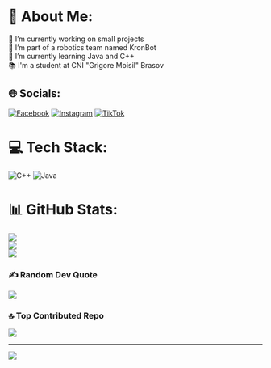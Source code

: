 # 💫 About Me:
🔭 I’m currently working on small projects<br>👯 I’m part of a robotics team named KronBot<br>🌱 I’m currently learning Java and C++<br>📚 I'm a student at CNI "Grigore Moisil" Brasov


## 🌐 Socials:
[![Facebook](https://img.shields.io/badge/Facebook-%231877F2.svg?logo=Facebook&logoColor=white)](https://facebook.com/dariusparosu) [![Instagram](https://img.shields.io/badge/Instagram-%23E4405F.svg?logo=Instagram&logoColor=white)](https://instagram.com/dariusparosu) [![TikTok](https://img.shields.io/badge/TikTok-%23000000.svg?logo=TikTok&logoColor=white)](https://tiktok.com/@@danderoofficial5) 

# 💻 Tech Stack:
![C++](https://img.shields.io/badge/c++-%2300599C.svg?style=for-the-badge&logo=c%2B%2B&logoColor=white) ![Java](https://img.shields.io/badge/java-%23ED8B00.svg?style=for-the-badge&logo=openjdk&logoColor=white)
# 📊 GitHub Stats:
![](https://github-readme-stats.vercel.app/api?username=DariusParosu&theme=dark&hide_border=false&include_all_commits=false&count_private=false)<br/>
![](https://github-readme-streak-stats.herokuapp.com/?user=DariusParosu&theme=dark&hide_border=false)<br/>
![](https://github-readme-stats.vercel.app/api/top-langs/?username=DariusParosu&theme=dark&hide_border=false&include_all_commits=false&count_private=false&layout=compact)

### ✍️ Random Dev Quote
![](https://quotes-github-readme.vercel.app/api?type=horizontal&theme=tokyonight)

### 🔝 Top Contributed Repo
![](https://github-contributor-stats.vercel.app/api?username=DariusParosu&limit=5&theme=onedark&combine_all_yearly_contributions=true)

---
[![](https://visitcount.itsvg.in/api?id=DariusParosu&icon=2&color=2)](https://visitcount.itsvg.in)

<!-- Proudly created with GPRM ( https://gprm.itsvg.in ) -->
